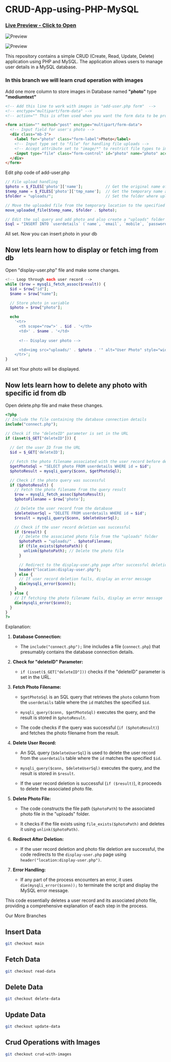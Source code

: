 ﻿# CRUD-App-using-PHP-MySQL

### [Live Preview - Click to Open](https://php-mysql-crud-app.000webhostapp.com/index.php)
![Preview](https://github.com/AmanKumarSinhaGitHub/CRUD-App-using-PHP-MySQL/assets/65329366/918d0190-eb7a-49f2-98ac-fd8add2c5f01)

![Preview](https://github.com/AmanKumarSinhaGitHub/CRUD-App-using-PHP-MySQL/assets/65329366/9eb94df4-cd39-41af-95b5-5d3a54232230)


This repository contains a simple CRUD (Create, Read, Update, Delete) application using PHP and MySQL. The application allows users to manage user details in a MySQL database.

### In this branch we will learn crud operation with images

Add one more column to store images in Database named **"photo"** type **"mediumtext"**

```html
<!-- Add this line to work with images in "add-user.php form"  -->
<!-- enctype="multipart/form-data" -->
<!-- action="" This is often used when you want the form data to be processed by the same page or script that contains the form. -->

<form action="" method="post" enctype="multipart/form-data">
  <!-- Input field for user's photo -->
  <div class="mb-3">
    <label for="photo" class="form-label">Photo</label>
    <!-- Input type set to "file" for handling file uploads -->
    <!-- Accept attribute set to "image/*" to restrict file types to images -->
    <input type="file" class="form-control" id="photo" name="photo" accept="image/*">
  </div>
</form>
```

Edit php code of add-user.php

```php
// File upload handling
$photo = $_FILES['photo']['name'];          // Get the original name of the uploaded file
$temp_name = $_FILES['photo']['tmp_name'];  // Get the temporary name assigned to the file by the server
$folder = "uploads/";                       // Set the folder where uploaded files will be stored

// Move the uploaded file from the temporary location to the specified folder
move_uploaded_file($temp_name, $folder . $photo);

// Edit the sql query and add photo and also create a "uploads" folder in your project
$sql = "INSERT INTO `userdetails` (`name`, `email`, `mobile`, `password`, `photo`) VALUES ('$name', '$email', '$mobile', '$password', '$photo')";
```

All set. Now you can insert photo in your db

## Now lets learn how to display or fetch img from db

Open "display-user.php" file and make some changes.


```php
<!-- Loop through each user record -->
while ($row = mysqli_fetch_assoc($result)) {
  $id = $row["id"];
  $name = $row["name"];

  // Store photo in variable
  $photo = $row["photo"];

  echo
    '<tr>
      <th scope="row">' . $id . '</th>
      <td>' . $name . '</td>
     
      <!-- Display user photo -->

      <td><img src="uploads/' . $photo . '" alt="User Photo" style="width: 75px; height: 75px;"></td>
    </tr>';
}
```

All set Your photo will be displayed.

## Now lets learn how to delete any photo with specific id from db

Open delete.php file and make these changes.

```php
<?php
// Include the file containing the database connection details
include("connect.php");

// Check if the "deleteID" parameter is set in the URL
if (isset($_GET["deleteID"])) {
  
  // Get the user ID from the URL
  $id = $_GET['deleteID'];

  // Fetch the photo filename associated with the user record before deleting the user
  $getPhotoSql = "SELECT photo FROM userdetails WHERE id = $id";
  $photoResult = mysqli_query($conn, $getPhotoSql);

  // Check if the photo query was successful
  if ($photoResult) {
    // Fetch the photo filename from the query result
    $row = mysqli_fetch_assoc($photoResult);
    $photoFilename = $row['photo'];

    // Delete the user record from the database
    $deleteUserSql = "DELETE FROM userdetails WHERE id = $id";
    $result = mysqli_query($conn, $deleteUserSql);

    // Check if the user record deletion was successful
    if ($result) {
      // Delete the associated photo file from the "uploads" folder
      $photoPath = "uploads/" . $photoFilename;
      if (file_exists($photoPath)) {
        unlink($photoPath); // Delete the photo file
      }

      // Redirect to the display-user.php page after successful deletion
      header("location:display-user.php");
    } else {
      // If user record deletion fails, display an error message
      die(mysqli_error($conn));
    }
  } else {
    // If fetching the photo filename fails, display an error message
    die(mysqli_error($conn));
  }
}
?>
```

Explanation:

1. **Database Connection:**
   - The `include("connect.php");` line includes a file (`connect.php`) that presumably contains the database connection details.

2. **Check for "deleteID" Parameter:**
   - `if (isset($_GET["deleteID"]))` checks if the "deleteID" parameter is set in the URL.

3. **Fetch Photo Filename:**
   - `$getPhotoSql` is an SQL query that retrieves the `photo` column from the `userdetails` table where the `id` matches the specified `$id`.

   - `mysqli_query($conn, $getPhotoSql)` executes the query, and the result is stored in `$photoResult`.

   - The code checks if the query was successful (`if ($photoResult)`) and fetches the photo filename from the result.

4. **Delete User Record:**
   - An SQL query (`$deleteUserSql`) is used to delete the user record from the `userdetails` table where the `id` matches the specified `$id`.

   - `mysqli_query($conn, $deleteUserSql)` executes the query, and the result is stored in `$result`.

   - If the user record deletion is successful (`if ($result)`), it proceeds to delete the associated photo file.

5. **Delete Photo File:**
   - The code constructs the file path (`$photoPath`) to the associated photo file in the "uploads" folder.

   - It checks if the file exists using `file_exists($photoPath)` and deletes it using `unlink($photoPath)`.

6. **Redirect After Deletion:**
   - If the user record deletion and photo file deletion are successful, the code redirects to the `display-user.php` page using `header("location:display-user.php")`.

7. **Error Handling:**
   - If any part of the process encounters an error, it uses `die(mysqli_error($conn));` to terminate the script and display the MySQL error message.

This code essentially deletes a user record and its associated photo file, providing a comprehensive explanation of each step in the process.




Our More Branches

## Insert Data

```bash
git checkout main
```

## Fetch Data

```bash
git checkout read-data
```

## Delete Data

```bash
git checkout delete-data
```

## Update Data

```bash
git checkout update-data
```

## Crud Operations with Images

```bash
git checkout crud-with-images
```
